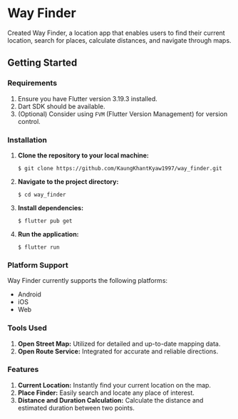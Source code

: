 # Way Finder

Created Way Finder, a location app that enables users to find their current location, search for places, calculate distances, and navigate through maps.

## Getting Started

### Requirements

1. Ensure you have Flutter version 3.19.3 installed.
2. Dart SDK should be available.
3. (Optional) Consider using `FVM` (Flutter Version Management) for version control.

### Installation

1. **Clone the repository to your local machine:**

   ```
   $ git clone https://github.com/KaungKhantKyaw1997/way_finder.git
   ```

2. **Navigate to the project directory:**

   ```
   $ cd way_finder
   ```

3. **Install dependencies:**

   ```
   $ flutter pub get
   ```

4. **Run the application:**

   ```
   $ flutter run
   ```

### Platform Support

Way Finder currently supports the following platforms:

- Android
- iOS
- Web

### Tools Used

1. **Open Street Map:** Utilized for detailed and up-to-date mapping data.
2. **Open Route Service:** Integrated for accurate and reliable directions.

### Features

1. **Current Location:** Instantly find your current location on the map.
2. **Place Finder:** Easily search and locate any place of interest.
3. **Distance and Duration Calculation:** Calculate the distance and estimated duration between two points.
